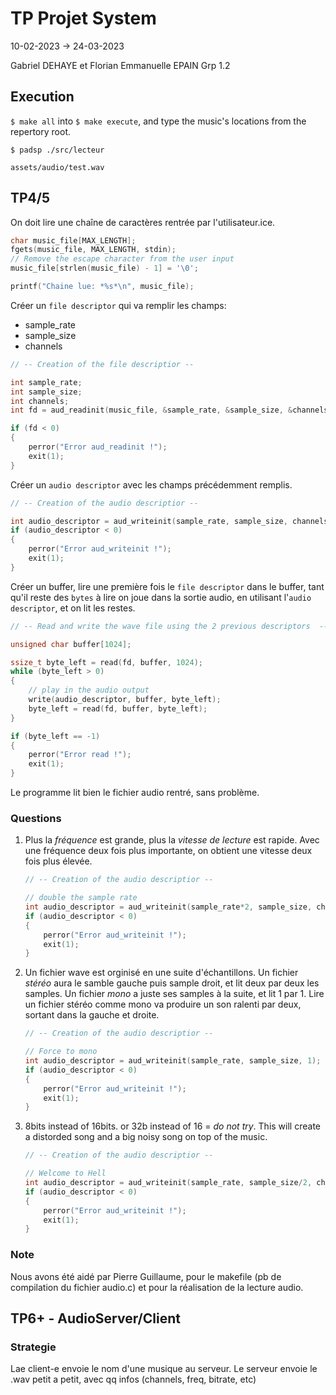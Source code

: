 # TP Projet System

10-02-2023 -> 24-03-2023

Gabriel DEHAYE et
Florian Emmanuelle EPAIN
Grp 1.2

## Execution

`$ make all` into `$ make execute`, and type the music's locations from the repertory root.

```text
$ padsp ./src/lecteur

assets/audio/test.wav
```

## TP4/5

On doit lire une chaîne de caractères rentrée par l'utilisateur.ice.

```c
char music_file[MAX_LENGTH];
fgets(music_file, MAX_LENGTH, stdin);
// Remove the escape character from the user input
music_file[strlen(music_file) - 1] = '\0';

printf("Chaine lue: *%s*\n", music_file);
```

Créer un `file descriptor` qui va remplir les champs:

- sample_rate
- sample_size
- channels

```c
// -- Creation of the file descriptior --

int sample_rate;
int sample_size;
int channels;
int fd = aud_readinit(music_file, &sample_rate, &sample_size, &channels);

if (fd < 0)
{
    perror("Error aud_readinit !");
    exit(1);
}
```

Créer un `audio descriptor` avec les champs précédemment remplis.

```c
// -- Creation of the audio descriptior --

int audio_descriptor = aud_writeinit(sample_rate, sample_size, channels);
if (audio_descriptor < 0)
{
    perror("Error aud_writeinit !");
    exit(1);
}
```

Créer un buffer, lire une première fois le `file descriptor` dans le buffer, tant qu'il reste des `bytes` à lire on joue dans la sortie audio, en utilisant l'`audio descriptor`, et on lit les restes.

```c
// -- Read and write the wave file using the 2 previous descriptors  --

unsigned char buffer[1024];

ssize_t byte_left = read(fd, buffer, 1024);
while (byte_left > 0)
{
    // play in the audio output
    write(audio_descriptor, buffer, byte_left);
    byte_left = read(fd, buffer, byte_left);
}

if (byte_left == -1)
{
    perror("Error read !");
    exit(1);
}
```

Le programme lit bien le fichier audio rentré, sans problème.

### Questions

1. Plus la *fréquence* est grande, plus la *vitesse de lecture* est rapide. Avec une fréquence deux fois plus importante, on obtient une vitesse deux fois plus élevée.

    ```c
    // -- Creation of the audio descriptior --

    // double the sample rate
    int audio_descriptor = aud_writeinit(sample_rate*2, sample_size, channels);
    if (audio_descriptor < 0)
    {
        perror("Error aud_writeinit !");
        exit(1);
    }
    ```

2. Un fichier wave est orginisé en une suite d'échantillons. Un fichier *stéréo* aura le samble gauche puis sample droit, et lit deux par deux les samples. Un fichier *mono* a juste ses samples à la suite, et lit 1 par 1. Lire un fichier stéréo comme mono va produire un son ralenti par deux, sortant dans la gauche et droite.

    ```c
    // -- Creation of the audio descriptior --

    // Force to mono
    int audio_descriptor = aud_writeinit(sample_rate, sample_size, 1);
    if (audio_descriptor < 0)
    {
        perror("Error aud_writeinit !");
        exit(1);
    }
    ```

3. 8bits instead of 16bits. or 32b instead of 16 = *do not try*.
   This will create a distorded song and a big noisy song on top of the music.

    ```c
    // -- Creation of the audio descriptior --

    // Welcome to Hell
    int audio_descriptor = aud_writeinit(sample_rate, sample_size/2, channels);
    if (audio_descriptor < 0)
    {
        perror("Error aud_writeinit !");
        exit(1);
    }
    ```

### Note

Nous avons été aidé par Pierre Guillaume, pour le makefile (pb de compilation du fichier audio.c) et pour la réalisation de la lecture audio.

## TP6+ - AudioServer/Client

### Strategie

Lae client-e envoie le nom d'une musique au serveur.
Le serveur envoie le .wav petit a petit, avec qq infos (channels, freq, bitrate, etc)
